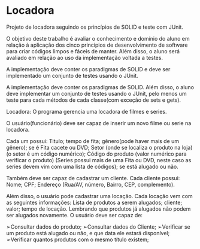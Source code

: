 # Locadora
Projeto de locadora seguindo os princípios de SOLID e teste com JUnit.

O objetivo deste trabalho é avaliar o conhecimento e domínio do aluno em relação à aplicação dos cinco princípios de desenvolvimento de software para criar códigos limpos e fáceis de manter. Além disso, o aluno será avaliado em relação ao uso da implementação voltada a testes. 

A implementação deve conter os paradigmas de SOLID e deve ser implementado um conjunto de testes usando o JUnit.

A implementação deve conter os paradigmas de SOLID. Além disso, o aluno deve implementar um conjunto de testes usando o JUnit, pelo menos um teste para cada métodos de cada classe(com exceção de sets e gets).

Locadora: 
O programa gerencia uma locadora de filmes e series. 

O usuário(funcionário) deve ser capaz de inserir um novo filme ou serie na locadora. 

Cada um possui: Titulo; tempo de fita; gênero(pode haver mais de um gênero); se é Fita cacete ou  DVD; Setor (onde se localiza o produto na loja)(o setor é um código numérico); Código do produto (valor numérico para verificar o produto) (Series possui mais de uma Fita ou DVD, neste caso as series devem vim com uma lista de códigos); se está alugado ou não.

Também deve ser capaz de cadastrar um cliente. Cada cliente possui: Nome; CPF; Endereço (Rua/AV, número, Bairro, CEP, complemento).

Além disso, o usuário pode cadastrar uma locação. Cada locação vem com as seguintes informações: Lista de produtos a serem alugados; cliente; valor; tempo de locação. Lembrando que produtos já alugados não podem ser alugados novamente. O usuário deve ser capaz de:

➢Consultar dados do produto;
➢Consultar dados do Cliente;
➢Verificar se um produto está alugado ou não, e que data ele estará disponível;
➢Verificar quantos produtos com o mesmo título existem;

